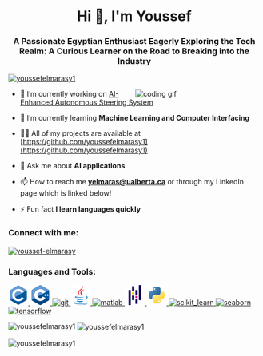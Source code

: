 <h1 align="center">Hi 👋, I'm Youssef</h1>
<h3 align="center">A Passionate Egyptian Enthusiast Eagerly Exploring the Tech Realm: A Curious Learner on the Road to Breaking into the Industry</h3>

<p align="left"> <a href="https://github.com/ryo-ma/github-profile-trophy"><img src="https://github-profile-trophy.vercel.app/?username=youssefelmarasy1" alt="youssefelmarasy1" /></a> </p>

<img align="right" alt="coding gif" width="250" src="[https://media.tenor.com/AlUkiGkR2j8AAAAM/new-game-ahagon-umiko-programming.gif](https://miro.medium.com/v2/resize:fit:679/1*qG18a09h0wSBZjPZlwUJnw.gif)">


- 🔭 I’m currently working on [AI-Enhanced Autonomous Steering System](https://sites.google.com/view/ehsan-hashemi-uwaterloo/research?authuser=0#h.1x752okm9cp)

- 🌱 I’m currently learning **Machine Learning and Computer Interfacing**

- 👨‍💻 All of my projects are available at [https://github.com/youssefelmarasy1](https://github.com/youssefelmarasy1)

- 💬 Ask me about **AI applications**

- 📫 How to reach me **yelmaras@ualberta.ca** or through my LinkedIn page which is linked below!

- ⚡ Fun fact **I learn languages quickly**

<h3 align="left">Connect with me:</h3>
<p align="left">
<a href="https://linkedin.com/in/youssef-elmarasy" target="blank"><img align="center" src="https://raw.githubusercontent.com/rahuldkjain/github-profile-readme-generator/master/src/images/icons/Social/linked-in-alt.svg" alt="youssef-elmarasy" height="30" width="40" /></a>
</p>

<h3 align="left">Languages and Tools:</h3>
<p align="left"> <a href="https://www.cprogramming.com/" target="_blank" rel="noreferrer"> <img src="https://raw.githubusercontent.com/devicons/devicon/master/icons/c/c-original.svg" alt="c" width="40" height="40"/> </a> <a href="https://www.w3schools.com/cpp/" target="_blank" rel="noreferrer"> <img src="https://raw.githubusercontent.com/devicons/devicon/master/icons/cplusplus/cplusplus-original.svg" alt="cplusplus" width="40" height="40"/> </a> <a href="https://git-scm.com/" target="_blank" rel="noreferrer"> <img src="https://www.vectorlogo.zone/logos/git-scm/git-scm-icon.svg" alt="git" width="40" height="40"/> </a> <a href="https://www.java.com" target="_blank" rel="noreferrer"> <img src="https://raw.githubusercontent.com/devicons/devicon/master/icons/java/java-original.svg" alt="java" width="40" height="40"/> </a> <a href="https://www.mathworks.com/" target="_blank" rel="noreferrer"> <img src="https://upload.wikimedia.org/wikipedia/commons/2/21/Matlab_Logo.png" alt="matlab" width="40" height="40"/> </a> <a href="https://pandas.pydata.org/" target="_blank" rel="noreferrer"> <img src="https://raw.githubusercontent.com/devicons/devicon/2ae2a900d2f041da66e950e4d48052658d850630/icons/pandas/pandas-original.svg" alt="pandas" width="40" height="40"/> </a> <a href="https://www.python.org" target="_blank" rel="noreferrer"> <img src="https://raw.githubusercontent.com/devicons/devicon/master/icons/python/python-original.svg" alt="python" width="40" height="40"/> </a> <a href="https://scikit-learn.org/" target="_blank" rel="noreferrer"> <img src="https://upload.wikimedia.org/wikipedia/commons/0/05/Scikit_learn_logo_small.svg" alt="scikit_learn" width="40" height="40"/> </a> <a href="https://seaborn.pydata.org/" target="_blank" rel="noreferrer"> <img src="https://seaborn.pydata.org/_images/logo-mark-lightbg.svg" alt="seaborn" width="40" height="40"/> </a> <a href="https://www.tensorflow.org" target="_blank" rel="noreferrer"> <img src="https://www.vectorlogo.zone/logos/tensorflow/tensorflow-icon.svg" alt="tensorflow" width="40" height="40"/> </a> </p>

<p><img align="left" src="https://github-readme-stats.vercel.app/api/top-langs?username=youssefelmarasy1&show_icons=true&locale=en&layout=compact" alt="youssefelmarasy1" /></p>

<p>&nbsp;<img align="center" src="https://github-readme-stats.vercel.app/api?username=youssefelmarasy1&show_icons=true&locale=en" alt="youssefelmarasy1" /></p>

<p><img align="center" src="https://github-readme-streak-stats.herokuapp.com/?user=youssefelmarasy1&" alt="youssefelmarasy1" /></p>
